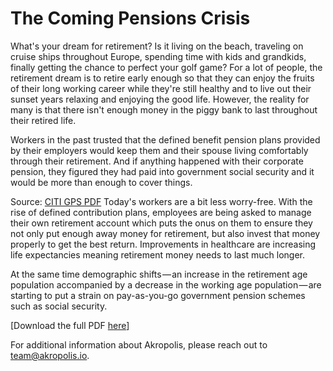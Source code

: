 ﻿# The Coming Pensions Crisis

What&#39;s your dream for retirement? Is it living on the beach, traveling on cruise ships throughout Europe, spending time with kids and grandkids, finally getting the chance to perfect your golf game? For a lot of people, the retirement dream is to retire early enough so that they can enjoy the fruits of their long working career while they&#39;re still healthy and to live out their sunset years relaxing and enjoying the good life. However, the reality for many is that there isn&#39;t enough money in the piggy bank to last throughout their retired life.

Workers in the past trusted that the defined benefit pension plans provided by their employers would keep them and their spouse living comfortably through their retirement. And if anything happened with their corporate pension, they figured they had paid into government social security and it would be more than enough to cover things.

Source: [CITI GPS PDF](https://ir.citi.com/CqVpQhBifberuzZKpfhSN25DVSesdUwJwM61ZTqQKceXp0o/0F4CbFnnAYI1rRjW) Today&#39;s workers are a bit less worry-free. With the rise of defined contribution plans, employees are being asked to manage their own retirement account which puts the onus on them to ensure they not only put enough away money for retirement, but also invest that money properly to get the best return. Improvements in healthcare are increasing life expectancies meaning retirement money needs to last much longer.

At the same time demographic shifts — an increase in the retirement age population accompanied by a decrease in the working age population — are starting to put a strain on pay-as-you-go government pension schemes such as social security.

[Download the full PDF [here](https://ir.citi.com/CqVpQhBifberuzZKpfhSN25DVSesdUwJwM61ZTqQKceXp0o/0F4CbFnnAYI1rRjW)]

For additional information about Akropolis, please reach out to [team@akropolis.io](mailto:team@akropolis.io).